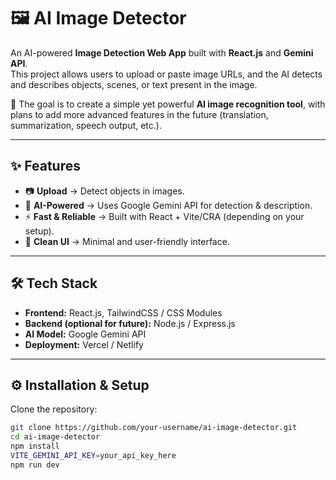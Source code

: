 # 🖼️ AI Image Detector  

An AI-powered **Image Detection Web App** built with **React.js** and **Gemini API**.  
This project allows users to upload or paste image URLs, and the AI detects and describes objects, scenes, or text present in the image.  

🚀 The goal is to create a simple yet powerful **AI image recognition tool**, with plans to add more advanced features in the future (translation, summarization, speech output, etc.).  

---

## ✨ Features  

- 📷 **Upload** → Detect objects in images.  
- 🤖 **AI-Powered** → Uses Google Gemini API for detection & description.  
- ⚡ **Fast & Reliable** → Built with React + Vite/CRA (depending on your setup).  
- 🎨 **Clean UI** → Minimal and user-friendly interface.  

---

## 🛠️ Tech Stack  

- **Frontend:** React.js, TailwindCSS / CSS Modules  
- **Backend (optional for future):** Node.js / Express.js  
- **AI Model:** Google Gemini API  
- **Deployment:** Vercel / Netlify  

---

## ⚙️ Installation & Setup  

Clone the repository:  

```bash
git clone https://github.com/your-username/ai-image-detector.git
cd ai-image-detector
npm install
VITE_GEMINI_API_KEY=your_api_key_here
npm run dev



